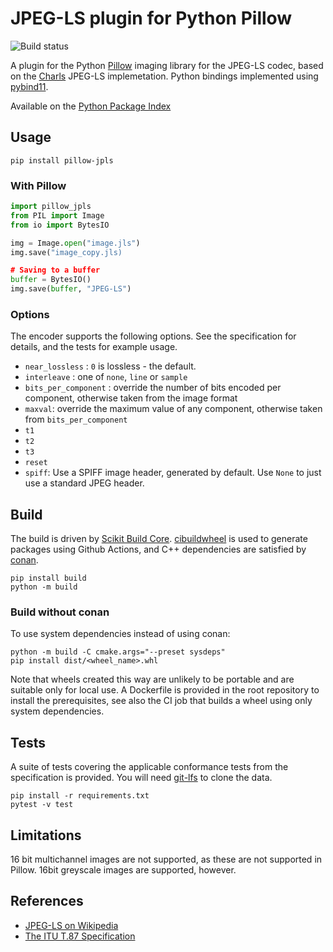JPEG-LS plugin for Python Pillow
================================

![Build status](https://github.com/planetmarshall/pillow-jpls/actions/workflows/build_deploy.yml/badge.svg)


A plugin for the Python [Pillow](https://pillow.readthedocs.io/en/stable/) imaging library for the
JPEG-LS codec,
based on the [Charls](https://github.com/team-charls/charls) JPEG-LS implemetation. 
Python bindings implemented using [pybind11](https://pybind11.readthedocs.io/en/stable/).

Available on the [Python Package Index](https://pypi.org/project/pillow-jpls/)

Usage
-----

```
pip install pillow-jpls
```

### With Pillow
```.py
import pillow_jpls
from PIL import Image
from io import BytesIO

img = Image.open("image.jls")
img.save("image_copy.jls)

# Saving to a buffer
buffer = BytesIO()
img.save(buffer, "JPEG-LS")
```

### Options

The encoder supports the following options. See the specification for details, and the tests for 
example usage.

* `near_lossless` : `0` is lossless - the default.
* `interleave` : one of `none`, `line` or `sample` 
* `bits_per_component` : override the number of bits encoded per component, otherwise taken from the image format
* `maxval`: override the maximum value of any component, otherwise taken from `bits_per_component`
* `t1`
* `t2`
* `t3`
* `reset`
* `spiff`: Use a SPIFF image header, generated by default. Use `None` to just use a standard JPEG header.

Build
-----

The build is driven by [Scikit Build Core](https://github.com/scikit-build/scikit-build-core).
[cibuildwheel](https://github.com/joerick/cibuildwheel) is used to generate packages using Github Actions, and
C++ dependencies are satisfied by [conan](https://docs.conan.io/en/latest/).

```
pip install build
python -m build
```

### Build without conan

To use system dependencies instead of using conan:

```
python -m build -C cmake.args="--preset sysdeps"
pip install dist/<wheel_name>.whl
```

Note that wheels created this way are unlikely to be portable and are suitable only for local use. A Dockerfile is provided
in the root repository to install the prerequisites, see also the CI job that builds a wheel using only system
dependencies.

Tests
-----

A suite of tests covering the applicable conformance tests from the specification is provided.
You will need [git-lfs](https://git-lfs.github.com/) to clone the data.

```
pip install -r requirements.txt
pytest -v test
```

Limitations
-----------

16 bit multichannel images are not supported, as these are not supported in Pillow.
16bit greyscale images are supported, however.


References
----------

* [JPEG-LS on Wikipedia](https://en.wikipedia.org/wiki/Lossless_JPEG#JPEG-LS)
* [The ITU T.87 Specification](https://www.itu.int/rec/T-REC-T.87-199806-I/en)
